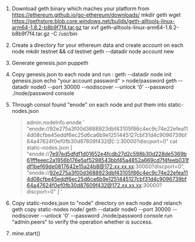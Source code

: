1. Download geth binary which maches your platform from https://ethereum.github.io/go-ethereum/downloads/
   mkdir geth 
   wget https://gethstore.blob.core.windows.net/builds/geth-alltools-linux-arm64-1.8.2-b8b9f7f4.tar.gz
   tar xvf geth-alltools-linux-arm64-1.8.2-b8b9f7f4.tar.gz -C /usr/bin

2. Create a directory for your ethereum data and create account on each node
   mkdir testnet && cd testnet
   geth --datadir node account new

3. Generate genesis.json
   puppeth
   
4. Copy genesis.json to each node and run :
   geth --datadir node init genesis.json
   echo "your account password" > node/password
   geth --datadir node0 --port 30000 --nodiscover --unlock '0' --password ./node/password console
   
5. Through consol found "enode" on each node and put them into static-nodes.json
    > admin.nodeInfo.enode
      '   "enode://92e275a3f00d3688923dbf43105f86c4ec9c74e22efea114d08cfbe45eddf6ec25d6ca6b9e1251445127cbf31d4c9096739bf64a47624f0ef0fb30d87609f432@[::]:30000?discport=0"
    cat static-nodes.json 
    [
      "enode://7e97ed5dfdf1d01652e4fcdb27d2c598b30d228de5369b61fffeeec2a1956b176e5af5298543bbf45a4852a669cd7f4feeb031fdf1bef69de0817642e15a24b8@172.xx.xx.xx:30000?discport=0",
      "enode://92e275a3f00d3688923dbf43105f86c4ec9c74e22efea114d08cfbe45eddf6ec25d6ca6b9e1251445127cbf31d4c9096739bf64a47624f0ef0fb30d87609f432@172.xx.xx.xx:30000?discport=0"
    ]
   ' 
6. Copy static-nodes.json to "node" directory on each node and relanch geth 
   copy static-nodes node/
   geth --datadir node0 --port 30000 --nodiscover --unlock '0' --password ./node/password console
   run "admin.peers" to verify the operation whether is success.

7. mine.start()   
